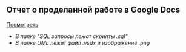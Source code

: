 ## Отчет о проделанной работе в Google Docs
[Посмотреть](https://docs.google.com/document/d/1UA9Xuwejhrjw_etgd1ApxrAvcQKX-fy8aEIoGNaXriU/edit?usp=sharing/ "Ссылка на отчет")

+ *В папке "SQL запросы лежат скрипты .sql"*
+ *В папке UML лежит файл .vsdx и изображение .png*
